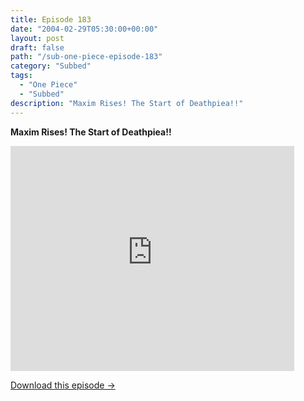 ```yaml
---
title: Episode 183
date: "2004-02-29T05:30:00+00:00"
layout: post
draft: false
path: "/sub-one-piece-episode-183"
category: "Subbed"
tags:
  - "One Piece"
  - "Subbed"
description: "Maxim Rises! The Start of Deathpiea!!"
---
```


**Maxim Rises! The Start of Deathpiea!!**

<iframe width="640" height="360" src="https://www.rapidvideo.com/e/FXQGHPAIPT" frameborder="0" marginwidth=0 marginheight=0 scrolling=no allowfullscreen style="max-width:90%;"></iframe>

<a href="http://ouo.io/qs/eCodkFEQ?s=https://www.rapidvideo.com/d/FXQGHPAIPT" class="styled_a">Download this episode →</a>

